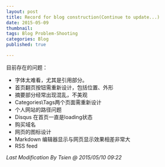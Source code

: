 ```yaml
---
layout: post
title: Record for blog construction(Continue to update...)
date: 2015-05-09
thumbnail:
tags: Blog Problem-Shooting
categories: Blog
published: true

---
```


目前存在的问题：

* 字体太难看，尤其是引用部分。
* 首页翻页按钮需重新设计，包括位置、外形
* 摘要部分经常出现混乱，不美观
* Categories\Tags两个页面需重新设计
* 个人网站的路径问题
* Disqus 在首页一直是loading状态
* 购买域名
* 网页的图标设计
* Markdown 编辑器显示与网页显示效果相差非常大
* RSS feed 


_Last Modification By Tsien @ 2015/05/10 09:22_